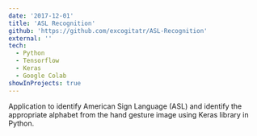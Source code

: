 ```yaml
---
date: '2017-12-01'
title: 'ASL Recognition'
github: 'https://github.com/excogitatr/ASL-Recognition'
external: ''
tech:
  - Python
  - Tensorflow
  - Keras
  - Google Colab
showInProjects: true
---
```


Application to identify American Sign Language (ASL) and identify the appropriate alphabet from the hand gesture image using Keras library in Python.
